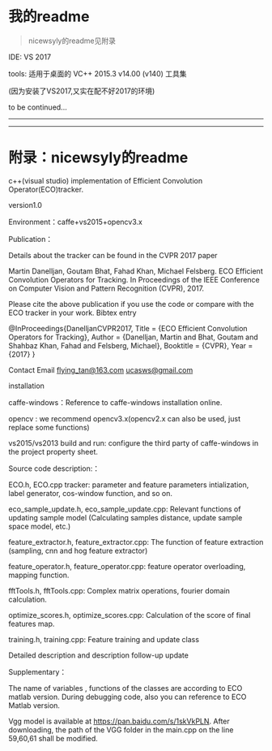 # 我的readme

> nicewsyly的readme见附录

IDE: VS 2017

tools: 适用于桌面的 VC++ 2015.3 v14.00 (v140) 工具集

(因为安装了VS2017,又实在配不好2017的环境)



to be continued...





------

------



# 附录：nicewsyly的readme

c++(visual studio) implementation of Efficient Convolution Operator(ECO)tracker.

version1.0

Environment：caffe+vs2015+opencv3.x

Publication：

Details about the tracker can be found in the CVPR 2017 paper

Martin Danelljan, Goutam Bhat, Fahad Khan, Michael Felsberg. ECO Efficient Convolution Operators for Tracking. In Proceedings of the IEEE Conference on Computer Vision and Pattern Recognition (CVPR), 2017.

Please cite the above publication if you use the code or compare with the ECO tracker in your work. Bibtex entry

@InProceedings{DanelljanCVPR2017, Title = {ECO Efficient Convolution Operators for Tracking}, Author = {Danelljan, Martin and Bhat, Goutam and Shahbaz Khan, Fahad and Felsberg, Michael}, Booktitle = {CVPR}, Year = {2017} }

Contact Email flying_tan@163.com ucasws@gmail.com

installation

caffe-windows：Reference to caffe-windows installation online.

opencv : we recommend opencv3.x(opencv2.x can also be used, just replace some functions)

vs2015/vs2013 build and run: configure the third party of caffe-windows in the project property sheet.

Source code description:：

ECO.h, ECO.cpp tracker: parameter and feature parameters intialization, label generator, cos-window function, and so on.

eco_sample_update.h, eco_sample_update.cpp: Relevant functions of updating sample model (Calculating samples distance, update sample space model, etc.)

feature_extractor.h, feature_extractor.cpp: The function of feature extraction (sampling, cnn and hog feature extractor)

feature_operator.h, feature_operator.cpp: feature operator overloading, mapping function.

fftTools.h, fftTools.cpp: Complex matrix operations, fourier domain calculation.

optimize_scores.h, optimize_scores.cpp: Calculation of the score of final features map.

training.h, training.cpp: Feature training and update class

Detailed description and description follow-up update

Supplementary：

The name of variables , functions of the classes are according to ECO matlab version. During debugging code, also you can reference to ECO Matlab version.

Vgg model is available at https://pan.baidu.com/s/1skVkPLN. After downloading, the path of the VGG folder in the main.cpp on the line 59,60,61 shall be modified.
